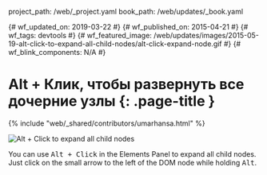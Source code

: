 project_path: /web/_project.yaml
book_path: /web/updates/_book.yaml

{# wf_updated_on: 2019-03-22 #} {# wf_published_on: 2015-04-21 #} {# wf_tags:
devtools #} {# wf_featured_image:
/web/updates/images/2015-05-19-alt-click-to-expand-all-child-nodes/alt-click-expand-node.gif
#} {# wf_blink_components: N/A #}

# Alt + Клик, чтобы развернуть все дочерние узлы {: .page-title }

{% include "web/_shared/contributors/umarhansa.html" %}

<img
src="/web/updates/images/2015-05-19-alt-click-to-expand-all-child-nodes/alt-click-expand-node.gif"
alt="Alt + Click to expand all child nodes">

You can use <kbd class="kbd">Alt + Click</kbd> in the Elements Panel to expand
all child nodes. Just click on the small arrow to the left of the DOM node while
holding <kbd class="kbd">Alt</kbd>.
